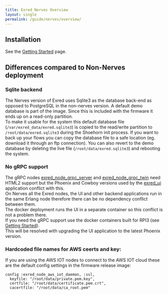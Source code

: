 ```yaml
---
title: Exred Nerves Overview
layout: single
permalink: /guide/nerves/overview/
---
```


Installation
-------------
See the [Getting Started](/guide/getting-started/installation/) page.


Differences compared to Non-Nerves deployment
---------------------------------------------
### Sqlite backend
The Nerves version of Exred uses Sqlite3 as the database back-end as opposed to PostgreSQL in the non-nerves version.
A default demo database is part of the image. Since this is included with the firmware it ends up on a read-only partition.  
To make it usable for the system this default database file (`/var/exred_data/exred.sqlite3`) is copied to the read/write partition to `/root/data/exred.sqlite3` during the Shoehorn init process.
If you want to back up your flows you can copy the database file to a safe location (eg. download it through an ftp connection).
You can also revert to the demo database by deleting the live file (`/root/data/exred.sqlite3`) and rebooting the system.

### No gRPC support
The gRPC nodes [exred_node_grpc_server](https://github.com/exredorg/exred_node_grpc_server.git) and [exred_node_grpc_twin](https://github.com/exredorg/exred_node_grpc_server.git) need HTML2 support but the Phoenix and Cowboy versions used by the [exred_ui](https://github.com/exredorg/exred_ui.git) application conflict with this.  
On Nerves all the Exred nodes, the UI and other backend applications run in the same Erlang node therefore there can be no dependency conflict between them.  
The docker deployment runs the UI in a separate container so this conflict is not a problem there.  
If you need the gRPC support use the docker containers built for RPI3 (see [Getting Started](/guide/getting-started/installation/)).  
This will be resolved with upgrading the UI application to the latest Phoenix version.

### Hardcoded file names for AWS ceerts and key:
If you are using the AWS IOT nodes to connect to the AWS IOT cloud these are the default config settings in the firmware release image:

    config :exred_node_aws_iot_daemon, :ssl,
      keyfile: "/root/data/private.pem.key",
      certfile: "/root/data/certificate.pem.crt",
      cacertfile: "/root/data/ca_root.pem"